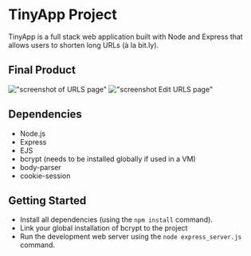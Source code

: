 # TinyApp Project

TinyApp is a full stack web application built with Node and Express that allows users to shorten long URLs (à la bit.ly).

## Final Product

!["screenshot of URLS page"](https://github.com/tantousha/TinyApp/blob/master/docs/urls%20-page.png)
!["screenshot Edit URLS page"](https://github.com/tantousha/TinyApp/blob/master/docs/update-page.png)

## Dependencies

- Node.js
- Express
- EJS
- bcrypt (needs to be installed globally if used in a VM)
- body-parser
- cookie-session

## Getting Started

- Install all dependencies (using the `npm install` command).
- Link your global installation of bcrypt to the project
- Run the development web server using the `node express_server.js` command.

